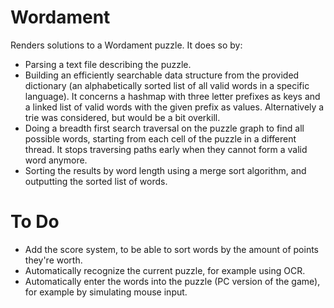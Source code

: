# Wordament

Renders solutions to a Wordament puzzle. It does so by:

* Parsing a text file describing the puzzle.
* Building an efficiently searchable data structure from the provided dictionary (an alphabetically sorted list of all valid words in a specific language). It concerns a hashmap with three letter prefixes as keys and a linked list of valid words with the given prefix as values. Alternatively a trie was considered, but would be a bit overkill.
* Doing a breadth first search traversal on the puzzle graph to find all possible words, starting from each cell of the puzzle in a different thread. It stops traversing paths early when they cannot form a valid word anymore.
* Sorting the results by word length using a merge sort algorithm, and outputting the sorted list of words.

# To Do

* Add the score system, to be able to sort words by the amount of points they're worth.
* Automatically recognize the current puzzle, for example using OCR.
* Automatically enter the words into the puzzle (PC version of the game), for example by simulating mouse input.
